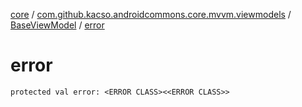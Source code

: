 [core](../../index.md) / [com.github.kacso.androidcommons.core.mvvm.viewmodels](../index.md) / [BaseViewModel](index.md) / [error](.)

# error

`protected val error: <ERROR CLASS><<ERROR CLASS>>`